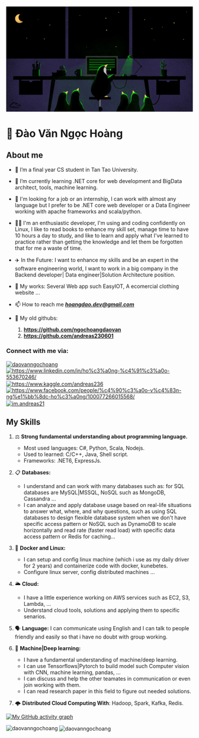 ![MasterHead](https://raw.githubusercontent.com/daovanngochoang/daovanngochoang/main/981872.jpg)

# :penguin: Đào Văn Ngọc Hoàng 
	

<h2>About me</h2>

- 🔭 I’m a final year CS student in Tan Tao University.

- 🌱 I’m currently learning .NET core for web development and BigData architect, tools, machine learning.

- 👯 I'm looking for a job or an internship, I can work with almost any language but I prefer to be .NET core web developer or a Data Engineer working with apache frameworks and scala/python.

- 👨‍💻 I'm an enthusiastic developer, I'm using and coding confidently on Linux, I like to read books to enhance my skill set, manage time to have 10 hours a day to study, and like to learn and apply what I've learned to practice rather than getting the knowledge and let them be forgotten that for me a waste of time.

- ✈️ In the Future: I want to enhance my skills and be an expert in the software engineering world, I want to work in a big
company in the Backend developer| Data engineer|Solution Architecture position.

- 🔖 My works: Several Web app such EasyIOT, A ecomercial clothing website ...

- 📫 How to reach me _**hoangdao.dev@gmail.com**_

- 👴 My old githubs: 

	1. **https://github.com/ngochoangdaovan**
	2. **https://github.com/andreas230601**



<h3 align="left">Connect with me via:</h3>
<p align="left">
    <a href="https://dev.to/daovanngochoang" target="blank"><img align="center"
            src="https://raw.githubusercontent.com/rahuldkjain/github-profile-readme-generator/master/src/images/icons/Social/devto.svg"
            alt="daovanngochoang" height="30" width="40" /></a>
    <a href="https://www.linkedin.com/in/ho%c3%a0ng-%c4%91%c3%a0o-553670246/" target="blank"><img align="center"
            src="https://raw.githubusercontent.com/rahuldkjain/github-profile-readme-generator/master/src/images/icons/Social/linked-in-alt.svg"
            alt="https://www.linkedin.com/in/ho%c3%a0ng-%c4%91%c3%a0o-553670246/" height="30" width="40" /></a>
    <a href="https://www.kaggle.com/andreas236" target="blank"><img align="center"
            src="https://raw.githubusercontent.com/rahuldkjain/github-profile-readme-generator/master/src/images/icons/Social/kaggle.svg"
            alt="https://www.kaggle.com/andreas236" height="30" width="40" /></a>
    <a href="https://www.facebook.com/people/%c4%90%c3%a0o-v%c4%83n-ng%e1%bb%8dc-ho%c3%a0ng/100077266015568/"
        target="blank"><img align="center"
            src="https://raw.githubusercontent.com/rahuldkjain/github-profile-readme-generator/master/src/images/icons/Social/facebook.svg"
            alt="https://www.facebook.com/people/%c4%90%c3%a0o-v%c4%83n-ng%e1%bb%8dc-ho%c3%a0ng/100077266015568/"
            height="30" width="40" /></a>
    <a href="https://instagram.com/im.andreas21" target="blank"><img align="center"
            src="https://raw.githubusercontent.com/rahuldkjain/github-profile-readme-generator/master/src/images/icons/Social/instagram.svg"
            alt="im.andreas21" height="30" width="40" /></a>
</p>




## My Skills


1. ⚖️ **Strong fundamental understanding about programming language.**
    - Most used languages: C#, Python, Scala, Nodejs.
    - Used to learned: C/C++, Java, Shell script.
    - Frameworks: .NET6, ExpressJs.

2. 📋 **Databases:** 
      - I understand and can work with many databases such as: for SQL databases are MySQL|MSSQL, NoSQL such as MongoDB, Cassandra ... 
      - I can analyze and apply database usage based on real-life situations to answer what, where, and why questions, such as using SQL databases to design flexible database system when we don't have specific access pattern or NoSQL such as DynamoDB to scale horizontally and read rate (faster read load) with specific data access pattern or Redis for caching...
      
3. 🔲 **Docker and Linux:** 
      - I can setup and config linux machine (which i use as my daily driver for 2 years) and containerize code with docker, kunebetes.
      - Configure linux server, config distributed machines ...
      
4. 🌥️ **Cloud:** 
      - I have a little experience working on AWS services such as EC2, S3, Lambda, ... 
      - Understand cloud tools, solutions and applying them to specific senarios.

      
5. 🗣️ **Language:** I can communicate using English and I can talk to people friendly and easily so that i have no doubt with group working.
      
6. 🤖 **Machine|Deep learning:** 
      - I have a fundamental understanding of machine/deep learning.
      - I can use Tensorflows|Pytorch to build model such Computer vision with CNN, machine learning, pandas, ... 
      - I can discuss and help the other teamates in communication or even join working with them.
      - I can read research paper in this field to figure out needed solutions.

7. 🌩️ **Distributed Cloud Computing With**: Hadoop, Spark, Kafka, Redis.
      



[![My GitHub activity graph](https://activity-graph.herokuapp.com/graph?username=daovanngochoang&&theme=xcode)](https://github.com/daovanngochoang)

<p><img align="left" src="https://github-readme-stats.vercel.app/api/top-langs?username=daovanngochoang&show_icons=true&locale=en&layout=compact&theme=tokyonight" alt="daovanngochoang" /></p>

<p>&nbsp;<img align="center" src="https://github-readme-stats.vercel.app/api?username=daovanngochoang&show_icons=true&locale=en&theme=tokyonight" alt="daovanngochoang" /></p>

